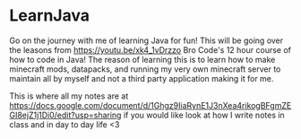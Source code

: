 # LearnJava
Go on the journey with me of learning Java for fun! 
This will be going over the leasons from https://youtu.be/xk4_1vDrzzo Bro Code's 12 hour course of how to code in Java!
The reason of learning this is to learn how to make minecraft mods, datapacks, and running my very own minecraft server to maintain all by myself and not a third party application making it for me.

This is where all my notes are at https://docs.google.com/document/d/1Ghgz9IiaRynE1J3nXea4rikogBFgmZEGI8ejZ1j1Di0/edit?usp=sharing if you would like look at how I write notes in class and in day to day life <3
